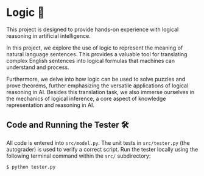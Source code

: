 # Logic 📝

<div>

This project is designed to provide hands-on experience with logical reasoning in artificial intelligence.

In this project, we explore the use of logic to represent the meaning of natural language sentences. This provides a valuable tool for translating complex English sentences into logical formulas that machines can understand and process.

Furthermore, we delve into how logic can be used to solve puzzles and prove theorems, further emphasizing the versatile applications of logical reasoning in AI. Besides this translation task, we also immerse ourselves in the mechanics of logical inference, a core aspect of knowledge representation and reasoning in AI.

## Code and Running the Tester 🛠️

All code is entered into `src/model.py`. The unit tests in `src/tester.py` (the autograder) is used to verify a correct script. Run the tester locally using the following terminal command within the `src/` subdirectory:

```bash
$ python tester.py
```
